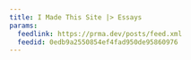 ```yaml
---
title: I Made This Site |> Essays
params:
  feedlink: https://prma.dev/posts/feed.xml
  feedid: 0edb9a2550854ef4fad950de95860976
---
```

